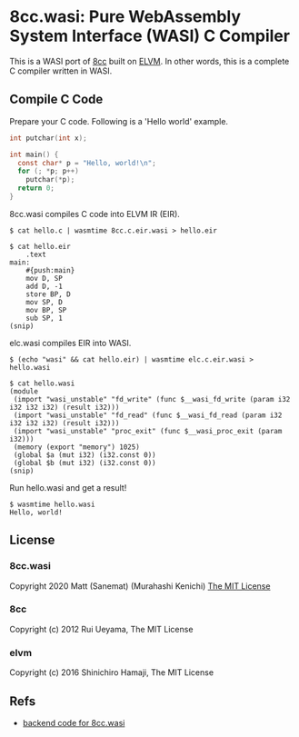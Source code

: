 8cc.wasi: Pure WebAssembly System Interface (WASI) C Compiler
===================================

This is a WASI port of [8cc](https://github.com/rui314/8cc) built on [ELVM](https://github.com/shinh/elvm).
In other words, this is a complete C compiler written in WASI.

## Compile C Code

Prepare your C code. Following is a 'Hello world' example.

```c
int putchar(int x);

int main() {
  const char* p = "Hello, world!\n";
  for (; *p; p++)
    putchar(*p);
  return 0;
}
```

8cc.wasi compiles C code into ELVM IR (EIR).
```
$ cat hello.c | wasmtime 8cc.c.eir.wasi > hello.eir
```
```
$ cat hello.eir
	.text
main:
	#{push:main}
	mov D, SP
	add D, -1
	store BP, D
	mov SP, D
	mov BP, SP
	sub SP, 1
(snip)
```

elc.wasi compiles EIR into WASI.
```
$ (echo "wasi" && cat hello.eir) | wasmtime elc.c.eir.wasi > hello.wasi
```

```
$ cat hello.wasi
(module
 (import "wasi_unstable" "fd_write" (func $__wasi_fd_write (param i32 i32 i32 i32) (result i32)))
 (import "wasi_unstable" "fd_read" (func $__wasi_fd_read (param i32 i32 i32 i32) (result i32)))
 (import "wasi_unstable" "proc_exit" (func $__wasi_proc_exit (param i32)))
 (memory (export "memory") 1025)
 (global $a (mut i32) (i32.const 0))
 (global $b (mut i32) (i32.const 0))
(snip)
```

Run hello.wasi and get a result!

```
$ wasmtime hello.wasi 
Hello, world!
```

## License

### 8cc.wasi
Copyright 2020 Matt (Sanemat) (Murahashi Kenichi)
[The MIT License](./license.txt)

### 8cc

Copyright (c) 2012 Rui Ueyama, The MIT License

### elvm

Copyright (c) 2016 Shinichiro Hamaji, The MIT License

## Refs
- [backend code for 8cc.wasi](https://github.com/shinh/elvm/commit/9a563b8889e5710f78de1d4351343a755ef9b44c)
